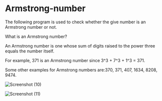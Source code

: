 # Armstrong-number
The following program is used to check whether the give number is an Armstrong number or not.

What is an Armstrong number?

An Armstrong number is one whose sum of digits raised to the power three equals the number itself.

For example, 371 is an Armstrong number since 3^3 + 7^3 + 1^3 = 371.

Some other examples for Armstrong numbers are:370, 371, 407, 1634, 8208, 9474.



![Screenshot (10)](https://user-images.githubusercontent.com/119129522/216770776-7ebe98ec-8add-4657-aad3-9d338e77f467.png)

![Screenshot (11)](https://user-images.githubusercontent.com/119129522/216770789-ec228512-54b1-4611-acfe-00e38cac0ab8.png)

